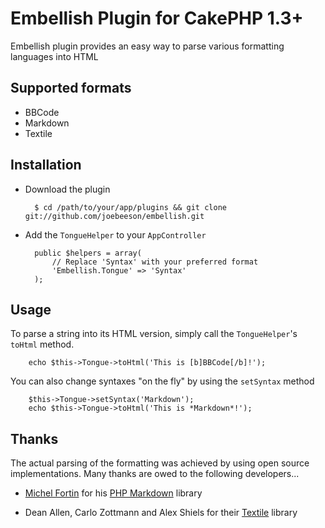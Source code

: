 # Embellish Plugin for CakePHP 1.3+

Embellish plugin provides an easy way to parse various formatting languages into HTML

## Supported formats

* BBCode
* Markdown
* Textile

## Installation

* Download the plugin

        $ cd /path/to/your/app/plugins && git clone git://github.com/joebeeson/embellish.git

* Add the `TongueHelper` to your `AppController`

        public $helpers = array(
            // Replace 'Syntax' with your preferred format
            'Embellish.Tongue' => 'Syntax'
        );

## Usage

To parse a string into its HTML version, simply call the `TongueHelper`'s `toHtml` method.

        echo $this->Tongue->toHtml('This is [b]BBCode[/b]!');

You can also change syntaxes "on the fly" by using the `setSyntax` method

        $this->Tongue->setSyntax('Markdown');
        echo $this->Tongue->toHtml('This is *Markdown*!');

## Thanks

The actual parsing of the formatting was achieved by using open source implementations. Many thanks are owed to the following developers...

* [Michel Fortin][1] for his [PHP Markdown][2] library
* Dean Allen, Carlo Zottmann and Alex Shiels for their [Textile][3] library

  [1]: http://michelf.com/
  [2]: http://michelf.com/projects/php-markdown/
  [3]: http://textile.thresholdstate.com/
